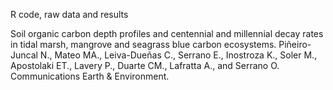 R code, raw data and results

Soil organic carbon depth profiles and centennial and millennial decay rates in tidal marsh, mangrove and seagrass blue carbon ecosystems. Piñeiro-Juncal N., 
Mateo MA., Leiva-Dueñas C., Serrano E., Inostroza K., Soler M., Apostolaki ET., Lavery P., Duarte CM., Lafratta A., and Serrano O. Communications Earth & Environment.


